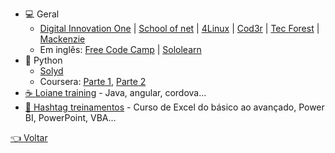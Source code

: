 - 💻 Geral
  - [Digital Innovation One](https://digitalinnovation.one) |
  [School of net](https://www.schoolofnet.com/cursos/gratuitos) |
  [4Linux](https://4linux.com.br/cursos-gratis) |
  [Cod3r](https://www.cod3r.com.br/collections?category=cursos-gratuitos) |
  [Tec Forest](https://www.tecforest.com.br/category/cursos) |
  [Mackenzie](https://eadcursoslivres.mackenzie.br/index.php)
  - Em inglês: [Free Code Camp](https://www.freecodecamp.org/learn) |
  [Sololearn](https://www.sololearn.com)
- 🐍 Python 
  - [Solyd](https://solyd.com.br/treinamentos/python-basico)
  - Coursera: [Parte 1](https://www.coursera.org/learn/ciencia-computacao-python-conceitos), [Parte 2](https://www.coursera.org/learn/ciencia-computacao-python-conceitos-2)
- [☕ Loiane training](https://loiane.training) - Java, angular, cordova...
- [🐸 Hashtag treinamentos](https://www.hashtagtreinamentos.com/) - Curso de Excel do básico ao avançado, Power BI, PowerPoint, VBA...

[👈 Voltar](../README.md)
